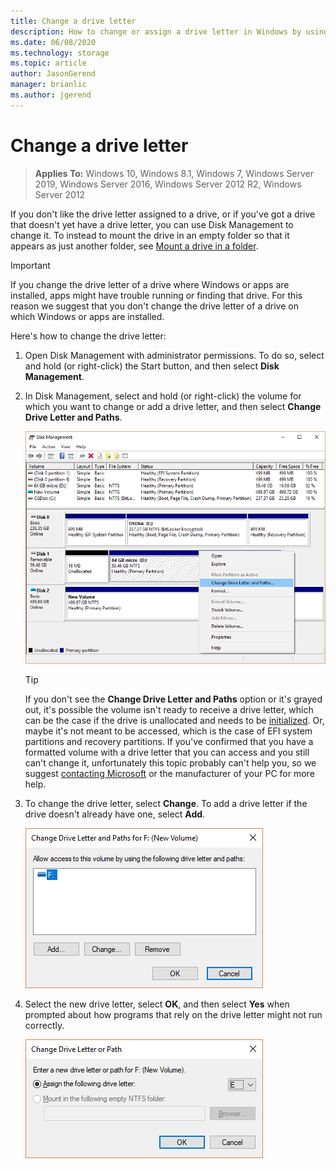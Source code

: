 ```yaml
---
title: Change a drive letter
description: How to change or assign a drive letter in Windows by using Disk Management.
ms.date: 06/08/2020
ms.technology: storage
ms.topic: article
author: JasonGerend
manager: brianlic
ms.author: jgerend
---
```

# Change a drive letter

> **Applies To:** Windows 10, Windows 8.1, Windows 7, Windows Server 2019, Windows Server 2016, Windows Server 2012 R2, Windows Server 2012

If you don't like the drive letter assigned to a drive, or if you've got a drive that doesn't yet have a drive letter, you can use Disk Management to change it. To instead to mount the drive in an empty folder so that it appears as just another folder, see [Mount a drive in a folder](assign-a-mount-point-folder-path-to-a-drive.md).

> [!IMPORTANT]
> If you change the drive letter of a drive where Windows or apps are installed, apps might have trouble running or finding that drive. For this reason we suggest that you don't change the drive letter of a drive on which Windows or apps are installed.

Here's how to change the drive letter:

1. Open Disk Management with administrator permissions.
    To do so, select and hold (or right-click) the Start button, and  then select **Disk Management**.
1. In Disk Management, select and hold (or right-click) the volume for which you want to change or add a drive letter, and then select **Change Drive Letter and Paths**.

    ![Disk Management showing a drive](media/change-drive-letter.png)
    > [!TIP]
    > If you don't see the **Change Drive Letter and Paths** option or it's grayed out, it's possible the volume isn't ready to receive a drive letter, which can be the case if the drive is unallocated and needs to be [initialized](initialize-new-disks.md). Or, maybe it's not meant to be accessed, which is the case of EFI system partitions and recovery partitions. If you've confirmed that you have a formatted volume with a drive letter that you can access and you still can't change it, unfortunately this topic probably can't help you, so we suggest [contacting Microsoft](https://support.microsoft.com/contactus/) or the manufacturer of your PC for more help.

1. To change the drive letter, select **Change**. To add a drive letter if the drive doesn't already have one, select **Add**.

    ![The Change Drive Letter and Paths dialog](media/change-drive-letter2.png)
1. Select the new drive letter, select **OK**, and then select **Yes** when prompted about how programs that rely on the drive letter might not run correctly.

    ![The Change Drive Letter or Path dialog showing changing the drive letter](media/change-drive-letter3.png)
